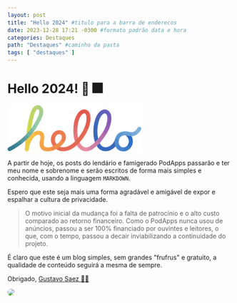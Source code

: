 ```yaml
---
layout: post
title: "Hello 2024" #titulo para a barra de enderecos
date: 2023-12-28 17:21 -0300 #formato padrão data e hora
categories: Destaques
path: "Destaques" #caminho da pasta
tags: [ "destaques" ]
---
```


# Hello 2024! 🍾 🎆

![hello](/images/hello-apple-logo.png)


A partir de hoje, os posts do lendário e famigerado PodApps passarão e ter meu nome e sobrenome e serão escritos de forma mais simples e conhecida, usando a linguagem `MARKDOWN`.

Espero que este seja mais uma forma agradável e amigável de expor e espalhar a cultura de privacidade.


>O motivo inicial da mudança foi a falta de patrocínio e o alto custo comparado ao retorno financeiro. Como o PodApps nunca usou de anúncios, passou a ser 100% financiado por ouvintes e leitores, o que, com o tempo, passou a decair inviabilizando a continuidade do projeto.


É claro que este é um blog simples, sem grandes "frufrus" e gratuito, a qualidade de conteúdo seguirá a mesma de sempre.

Obrigado, [Gustavo Saez 🙏🏻](https://gustavosaez.com.br)

<img src="https://gustavosaez.com.br/images/avatar.jpeg" width="150" style="border-radius: 100px;">